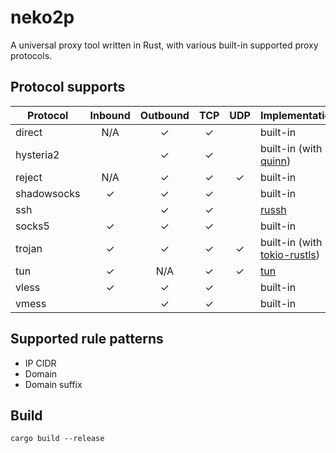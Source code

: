 # neko2p

A universal proxy tool written in Rust, with various built-in supported proxy protocols.

## Protocol supports

|Protocol   |Inbound|Outbound|TCP    |UDP    |Implementation|
|-----------|:-----:|:------:|:-----:|:-----:|--------------|
|direct     |N/A    |&check; |&check;|       |built-in      |
|hysteria2  |       |&check; |&check;|       |built-in (with [quinn](https://github.com/quinn-rs/quinn))|
|reject     |N/A    |&check; |&check;|&check;|built-in      |
|shadowsocks|&check;|&check; |&check;|       |built-in      |
|ssh        |       |&check; |&check;|       |[russh](https://github.com/Eugeny/russh)|
|socks5     |&check;|&check; |&check;|       |built-in      |
|trojan     |&check;|&check; |&check;|&check;|built-in (with [tokio-rustls](https://github.com/rustls/tokio-rustls))|
|tun        |&check;|N/A     |&check;|&check;|[tun](https://github.com/meh/rust-tun)|
|vless      |&check;|&check; |&check;|       |built-in      |
|vmess      |       |&check; |&check;|       |built-in      |

## Supported rule patterns

* IP CIDR
* Domain
* Domain suffix

## Build

```shell
cargo build --release
```
